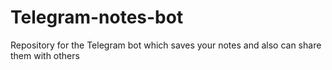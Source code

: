 # Telegram-notes-bot
Repository for the Telegram bot which saves your notes and also can share them with others
